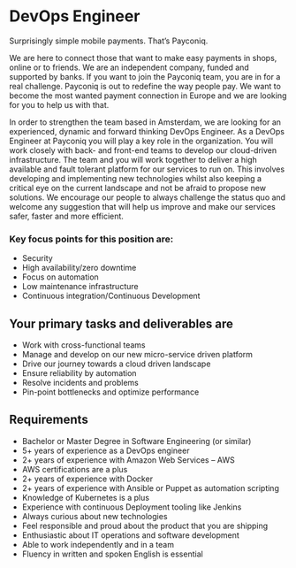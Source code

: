 # DevOps Engineer
Surprisingly simple mobile payments. That’s Payconiq.

We are here to connect those that want to make easy payments in shops, online or
to friends. We are an independent company, funded and supported by banks. 
If you want to join the Payconiq team, you are in for a real challenge. 
Payconiq is out to redefine the way people pay. We want to become the most 
wanted payment connection in Europe and we are looking for you to help us with 
that.

In order to strengthen the team based in Amsterdam, we are looking for an 
experienced, dynamic and forward thinking DevOps Engineer. As a DevOps Engineer 
at Payconiq you will play a key role in the organization. You will work closely 
with back- and front-end teams to develop our cloud-driven infrastructure. 
The team and you will work together to deliver a high available and fault 
tolerant platform for our services to run on. This involves developing and 
implementing new technologies whilst also keeping a critical eye on the current 
landscape and not be afraid to propose new solutions. We encourage our people to
always challenge the status quo and welcome any suggestion that will help us 
improve and make our services safer, faster and more efficient.

### Key focus points for this position are:
- Security
- High availability/zero downtime
- Focus on automation
- Low maintenance infrastructure
- Continuous integration/Continuous Development

## Your primary tasks and deliverables are
- Work with cross-functional teams
- Manage and develop on our new micro-service driven platform
- Drive our journey towards a cloud driven landscape
- Ensure reliability by automation
- Resolve incidents and problems
- Pin-point bottlenecks and optimize performance

## Requirements
- Bachelor or Master Degree in Software Engineering (or similar)  
- 5+ years of experience as a DevOps engineer
- 2+ years of experience with Amazon Web Services – AWS
- AWS certifications are a plus
- 2+ years of experience with Docker
- 2+ years of experience with Ansible or Puppet as automation scripting
- Knowledge of Kubernetes is a plus
- Experience with continuous Deployment tooling like Jenkins
- Always curious about new technologies
- Feel responsible and proud about the product that you are shipping
- Enthusiastic about IT operations and software development
- Able to work independently and in a team
- Fluency in written and spoken English is essential
